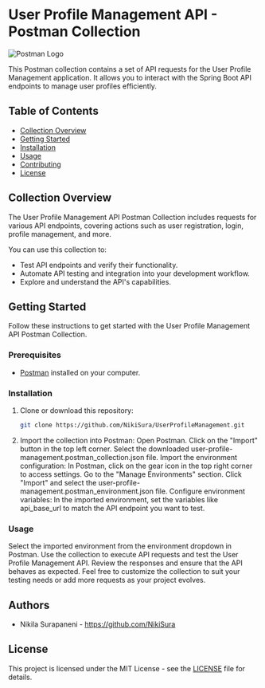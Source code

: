 # User Profile Management API - Postman Collection

![Postman Logo](./images/postman-logo.png)

This Postman collection contains a set of API requests for the User Profile Management application. It allows you to interact with the Spring Boot API endpoints to manage user profiles efficiently.

## Table of Contents

- [Collection Overview](#collection-overview)
- [Getting Started](#getting-started)
- [Installation](#installation)
- [Usage](#usage)
- [Contributing](#contributing)
- [License](#license)

## Collection Overview

The User Profile Management API Postman Collection includes requests for various API endpoints, covering actions such as user registration, login, profile management, and more.

You can use this collection to:

- Test API endpoints and verify their functionality.
- Automate API testing and integration into your development workflow.
- Explore and understand the API's capabilities.

## Getting Started

Follow these instructions to get started with the User Profile Management API Postman Collection.

### Prerequisites

- [Postman](https://www.postman.com/downloads/) installed on your computer.

### Installation

1. Clone or download this repository:

   ```bash
   git clone https://github.com/NikiSura/UserProfileManagement.git

2. Import the collection into Postman:
   Open Postman.
   Click on the "Import" button in the top left corner.
   Select the downloaded user-profile-management.postman_collection.json file.
   Import the environment configuration:
   In Postman, click on the gear icon in the top right corner to access settings.
   Go to the "Manage Environments" section.
   Click "Import" and select the user-profile-management.postman_environment.json file.
   Configure environment variables:
   In the imported environment, set the variables like api_base_url to match the API endpoint you want to test.
   
### Usage

Select the imported environment from the environment dropdown in Postman.
Use the collection to execute API requests and test the User Profile Management API.
Review the responses and ensure that the API behaves as expected.
Feel free to customize the collection to suit your testing needs or add more requests as your project evolves.

## Authors

- Nikila Surapaneni - https://github.com/NikiSura

## License

This project is licensed under the MIT License - see the [LICENSE](LICENSE) file for details.

